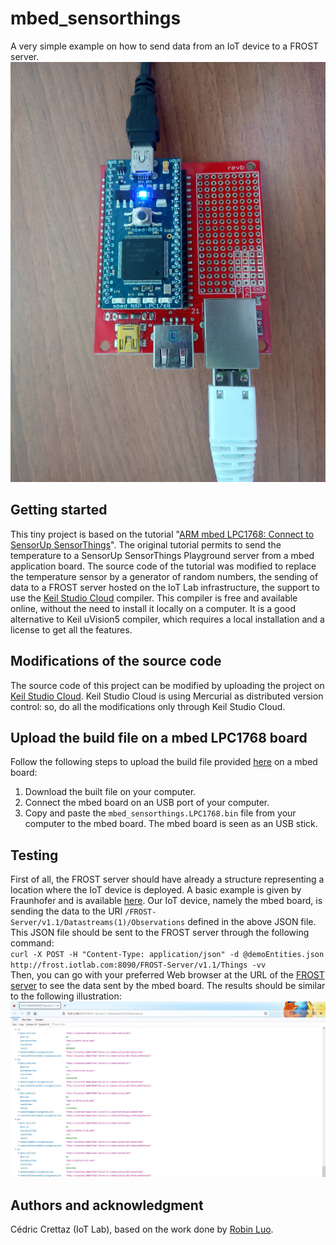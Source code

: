 # mbed_sensorthings

A very simple example on how to send data from an IoT device to a FROST server.  
![](doc/IMG_20221205_134644.jpg)

## Getting started
This tiny project is based on the tutorial "[ARM mbed LPC1768: Connect to SensorUp SensorThings](https://developers.sensorup.com/tutorials/mbed/)". The original tutorial permits to send the temperature to a SensorUp SensorThings Playground server from a mbed application board. The source code of the tutorial was modified to replace the temperature sensor by a generator of random numbers, the sending of data to a FROST server hosted on the IoT Lab infrastructure, the support to use the [Keil Studio Cloud](https://studio.keil.arm.com/) compiler. This compiler is free and available online, without the need to install it locally on a computer. It is a good alternative to Keil uVision5 compiler, which requires a local installation and a license to get all the features.

## Modifications of the source code
The source code of this project can be modified by uploading the project on [Keil Studio Cloud](https://studio.keil.arm.com/). Keil Studio Cloud is using Mercurial as distributed version control: so, do all the modifications only through Keil Studio Cloud.

## Upload the build file on a mbed LPC1768 board
Follow the following steps to upload the build file provided [here](https://gitlab.distantaccess.com/ad4gd/mbed_sensorthings/-/blob/main/DIST/mbed_sensorthings.LPC1768.bin) on a mbed board:
1.  Download the built file on your computer.
1.  Connect the mbed board on an USB port of your computer.
1.  Copy and paste the `mbed_sensorthings.LPC1768.bin` file from your computer to the mbed board. The mbed board is seen as an USB stick.

## Testing
First of all, the FROST server should have already a structure representing a location where the IoT device is deployed. A basic example is given by Fraunhofer and is available [here](https://gitlab.distantaccess.com/ad4gd/mbed_sensorthings/-/blob/main/doc/demoEntities.json). Our IoT device, namely the mbed board, is sending the data to the URI `/FROST-Server/v1.1/Datastreams(1)/Observations` defined in the above JSON file. This JSON file should be sent to the FROST server through the following command:  
`curl -X POST -H "Content-Type: application/json" -d @demoEntities.json http://frost.iotlab.com:8090/FROST-Server/v1.1/Things -vv`  
Then, you can go with your preferred Web browser at the URL of the [FROST server](http://frost.iotlab.com:8090/FROST-Server/v1.1/Datastreams(1)/Observations) to see the data sent by the mbed board. The results should be similar to the following illustration:  
![](doc/mbed_results.jpg)

## Authors and acknowledgment
Cédric Crettaz (IoT Lab), based on the work done by [Robin Luo](https://os.mbed.com/users/robinlk/).
